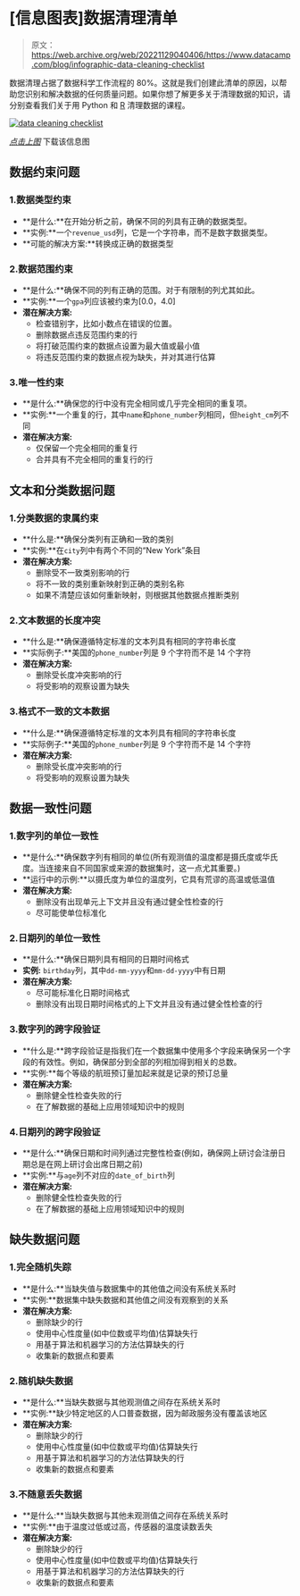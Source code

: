 # [信息图表]数据清理清单

> 原文：<https://web.archive.org/web/20221129040406/https://www.datacamp.com/blog/infographic-data-cleaning-checklist>

数据清理占据了数据科学工作流程的 80%。这就是我们创建此清单的原因，以帮助您识别和解决数据的任何质量问题。如果你想了解更多关于清理数据的知识，请分别查看我们关于用 Python 和 [R](https://web.archive.org/web/20221017080436/https://www.datacamp.com/courses/cleaning-data-in-r) 清理数据的课程。

[![data cleaning checklist](img/5bdd6ab7a6b5cb71d85b4e070dc8cbc3.png)](https://web.archive.org/web/20221017080436/https://res.cloudinary.com/dyd911kmh/image/upload/v1654855370/Marketing/Blog/Data_Cleaning_Checklist.pdf)

[*点击上图*](https://web.archive.org/web/20221017080436/https://res.cloudinary.com/dyd911kmh/image/upload/v1654855370/Marketing/Blog/Data_Cleaning_Checklist.pdf) 下载该信息图

## 数据约束问题

### 1.数据类型约束

*   **是什么:**在开始分析之前，确保不同的列具有正确的数据类型。
*   **实例:**一个`revenue_usd`列，它是一个字符串，而不是数字数据类型。
*   **可能的解决方案:**转换成正确的数据类型

### 2.数据范围约束

*   **是什么:**确保不同的列有正确的范围。对于有限制的列尤其如此。
*   **实例:**一个`gpa`列应该被约束为[0.0，4.0]
*   **潜在解决方案:**
    *   检查错别字，比如小数点在错误的位置。
    *   删除数据点违反范围约束的行
    *   将打破范围约束的数据点设置为最大值或最小值
    *   将违反范围约束的数据点视为缺失，并对其进行估算

### 3.唯一性约束

*   **是什么:**确保您的行中没有完全相同或几乎完全相同的重复项。
*   **实例:**一个重复的行，其中`name`和`phone_number`列相同，但`height_cm`列不同
*   **潜在解决方案:**
    *   仅保留一个完全相同的重复行
    *   合并具有不完全相同的重复行的行

## 文本和分类数据问题

### 1.分类数据的隶属约束

*   **什么是:**确保分类列有正确和一致的类别
*   **实例:**在`city`列中有两个不同的“New York”条目
*   **潜在解决方案:**
    *   删除受不一致类别影响的行
    *   将不一致的类别重新映射到正确的类别名称
    *   如果不清楚应该如何重新映射，则根据其他数据点推断类别

### 2.文本数据的长度冲突

*   **什么是:**确保遵循特定标准的文本列具有相同的字符串长度
*   **实际例子:**美国的`phone_number`列是 9 个字符而不是 14 个字符
*   **潜在解决方案:**
    *   删除受长度冲突影响的行
    *   将受影响的观察设置为缺失

### 3.格式不一致的文本数据

*   **什么是:**确保遵循特定标准的文本列具有相同的字符串长度
*   **实际例子:**美国的`phone_number`列是 9 个字符而不是 14 个字符
*   **潜在解决方案:**
    *   删除受长度冲突影响的行
    *   将受影响的观察设置为缺失

## 数据一致性问题

### 1.数字列的单位一致性

*   **是什么:**确保数字列有相同的单位(所有观测值的温度都是摄氏度或华氏度。当连接来自不同国家或来源的数据集时，这一点尤其重要。)
*   **运行中的示例:**以摄氏度为单位的温度列，它具有荒谬的高温或低温值
*   **潜在解决方案:**
    *   删除没有出现单元上下文并且没有通过健全性检查的行
    *   尽可能使单位标准化

### 2.日期列的单位一致性

*   **是什么:**确保日期列具有相同的日期时间格式
*   **实例:** `birthday`列，其中`dd-mm-yyyy`和`mm-dd-yyyy`中有日期
*   **潜在解决方案:**
    *   尽可能标准化日期时间格式
    *   删除没有出现日期时间格式的上下文并且没有通过健全性检查的行

### 3.数字列的跨字段验证

*   **什么是:**跨字段验证是指我们在一个数据集中使用多个字段来确保另一个字段的有效性。例如，确保部分到全部的列相加得到相关的总数。
*   **实例:**每个等级的航班预订量加起来就是记录的预订总量
*   **潜在解决方案:**
    *   删除健全性检查失败的行
    *   在了解数据的基础上应用领域知识中的规则

### 4.日期列的跨字段验证

*   **是什么:**确保日期和时间列通过完整性检查(例如，确保网上研讨会注册日期总是在网上研讨会出席日期之前)
*   **实例:**与`age`列不对应的`date_of_birth`列
*   **潜在解决方案:**
    *   删除健全性检查失败的行
    *   在了解数据的基础上应用领域知识中的规则

## 缺失数据问题

### 1.完全随机失踪

*   **是什么:**当缺失值与数据集中的其他值之间没有系统关系时
*   **实例:**数据集中缺失数据和其他值之间没有观察到的关系
*   **潜在解决方案:**
    *   删除缺少的行
    *   使用中心性度量(如中位数或平均值)估算缺失行
    *   用基于算法和机器学习的方法估算缺失的行
    *   收集新的数据点和要素

### 2.随机缺失数据

*   **是什么:**当缺失数据与其他观测值之间存在系统关系时
*   **实例:**缺少特定地区的人口普查数据，因为邮政服务没有覆盖该地区
*   **潜在解决方案:**
    *   删除缺少的行
    *   使用中心性度量(如中位数或平均值)估算缺失行
    *   用基于算法和机器学习的方法估算缺失的行
    *   收集新的数据点和要素

### 3.不随意丢失数据

*   **是什么:**当缺失数据与其他未观测值之间存在系统关系时
*   **实例:**由于温度过低或过高，传感器的温度读数丢失
*   **潜在解决方案:**
    *   删除缺少的行
    *   使用中心性度量(如中位数或平均值)估算缺失行
    *   用基于算法和机器学习的方法估算缺失的行
    *   收集新的数据点和要素
